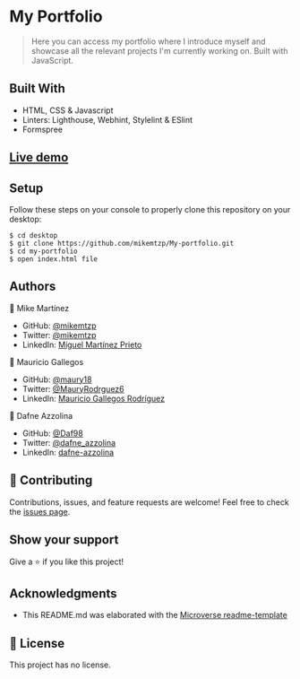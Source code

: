 # My Portfolio

> Here you can access my portfolio where I introduce myself and showcase all the relevant projects I'm currently working on. Built with JavaScript.

## Built With

- HTML, CSS & Javascript
- Linters: Lighthouse, Webhint, Stylelint & ESlint
- Formspree

## [Live demo](https://mikemtzp.github.io/My-Portfolio/)

## Setup

Follow these steps on your console to properly clone this repository on your desktop:

```
$ cd desktop
$ git clone https://github.com/mikemtzp/My-portfolio.git
$ cd my-portfolio
$ open index.html file
```

## Authors

👤 Mike Martínez

- GitHub: [@mikemtzp](https://github.com/mikemtzp)
- Twitter: [@mikemtzp](https://twitter.com/mikemtzp)
- LinkedIn: [Miguel Martínez Prieto](https://www.linkedin.com/in/miguel-mart%C3%ADnez-prieto-a42406166/)

👤 Mauricio Gallegos

- GitHub: [@maury18](https://github.com/maury18)
- Twitter: [@MauryRodrguez6](https://twitter.com/MauryRodrguez6)
- LinkedIn: [Mauricio Gallegos Rodríguez](https://www.linkedin.com/in/mauricio-gallegos-rodr%C3%ADguez-380a96183/)

👤 Dafne Azzolina

- GitHub: [@Daf98](https://github.com/Daf98)
- Twitter: [@dafne_azzolina](https://twitter.com/dafne_azzolina)
- LinkedIn: [dafne-azzolina](https://www.linkedin.com/in/dafne-azzolina/)

## 🤝 Contributing

Contributions, issues, and feature requests are welcome!
Feel free to check the [issues page](https://github.com/mikemtzp/My-portfolio/issues).

## Show your support

Give a ⭐️ if you like this project!

## Acknowledgments

- This README.md was elaborated with the [Microverse readme-template](https://github.com/microverseinc/readme-template)

## 📝 License

This project has no license.
